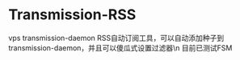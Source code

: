# Transmission-RSS
vps transmission-daemon RSS自动订阅工具，可以自动添加种子到transmission-daemon，并且可以傻瓜式设置过滤器\n
目前已测试FSM
